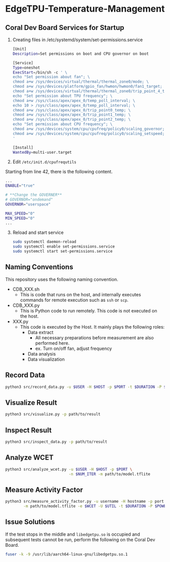 # EdgeTPU-Temperature-Management

## Coral Dev Board Services for Startup

1. Creating files in /etc/systemd/system/set-permissions.service

    ```sh
    [Unit]
    Description=Set permissions on boot and CPU governor on boot

    [Service]
    Type=oneshot
    ExecStart=/bin/sh -c ' \
    echo "Set permission about fan"; \
    chmod a+w /sys/devices/virtual/thermal/thermal_zone0/mode; \
    chmod a+w /sys/devices/platform/gpio_fan/hwmon/hwmon0/fan1_target; \
    chmod a+w /sys/devices/virtual/thermal/thermal_zone0/trip_point_4_temp; \
    echo "Set permission about TPU frequency"; \
    chmod a+w /sys/class/apex/apex_0/temp_poll_interval; \
    echo 10 > /sys/class/apex/apex_0/temp_poll_interval; \
    chmod a+w /sys/class/apex/apex_0/trip_point0_temp; \
    chmod a+w /sys/class/apex/apex_0/trip_point1_temp; \
    chmod a+w /sys/class/apex/apex_0/trip_point2_temp; \
    echo "Set permission about CPU frequency"; \
    chmod a+w /sys/devices/system/cpu/cpufreq/policy0/scaling_governor; \
    chmod a+w /sys/devices/system/cpu/cpufreq/policy0/scaling_setspeed; \
    '

    [Install]
    WantedBy=multi-user.target
    ```

2. Edit `/etc/init.d/cpufrequtils`

Starting from line 42, there is the following content.

```sh
...
ENABLE="true"

# **Change the GOVERNER**
# GOVERNOR="ondemand"
GOVERNOR="userspace"

MAX_SPEED="0"
MIN_SPEED="0"
...
```

3. Reload and start service

    ```sh
    sudo systemctl daemon-reload
    sudo systemctl enable set-permissions.service
    sudo systemctl start set-permissions.service
    ```

## Naming Conventions

This repository uses the following naming convention.

- CDB_XXX.sh
  - This is code that runs on the host, and internally executes commands for remote execution such as `ssh` or `scp`.
- CDB_XXX.py
  - This is Python code to run remotely. This code is not executed on the host.
- XXX.py
  - This code is executed by the Host. It mainly plays the following roles:
    - Data extract
      - All necessary preparations before measurement are also performed here.
      - ex. Turn on/off fan, adjust frequency
    - Data analysis
    - Data visualization

## Record Data

```sh
python3 src/record_data.py -u $USER -H $HOST -p $PORT -t $DURATION -P $POWER_NUM -i $INTERVAL -o result/$(date +%Y%m%d_%H%M%S)
```

## Visualize Result

```sh
python3 src/visualize.py -p path/to/result
```

## Inspect Result

```sh
python3 src/inspect_data.py -p path/to/result
```

## Analyze WCET

```sh
python3 src/analyze_wcet.py -u $USER -H $HOST -p $PORT \
                            -n $NUM_ITER -m path/to/model.tflite
```

## Measure Activity Factor

```sh
python3 src/measure_activity_factor.py -u username -H hostname -p port \
        -m path/to/model.tflite -e $WCET -U $UTIL -t $DURATION -P $POWER_NUM
```

## Issue Solutions

If the test stops in the middle and `libedgetpu.so` is occupied and subsequent tests cannot be run, perform the following on the Coral Dev Board.

```sh
fuser -k -9 /usr/lib/aarch64-linux-gnu/libedgetpu.so.1
```